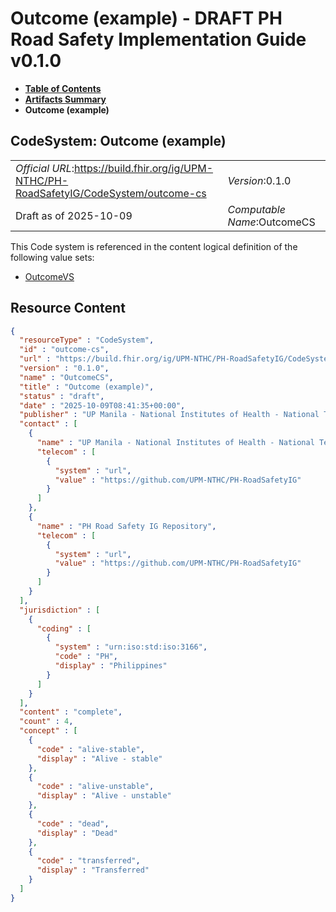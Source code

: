 # Outcome (example) - DRAFT PH Road Safety Implementation Guide v0.1.0

* [**Table of Contents**](toc.md)
* [**Artifacts Summary**](artifacts.md)
* **Outcome (example)**

## CodeSystem: Outcome (example) 

| | |
| :--- | :--- |
| *Official URL*:https://build.fhir.org/ig/UPM-NTHC/PH-RoadSafetyIG/CodeSystem/outcome-cs | *Version*:0.1.0 |
| Draft as of 2025-10-09 | *Computable Name*:OutcomeCS |

 This Code system is referenced in the content logical definition of the following value sets: 

* [OutcomeVS](ValueSet-outcome-vs.md)



## Resource Content

```json
{
  "resourceType" : "CodeSystem",
  "id" : "outcome-cs",
  "url" : "https://build.fhir.org/ig/UPM-NTHC/PH-RoadSafetyIG/CodeSystem/outcome-cs",
  "version" : "0.1.0",
  "name" : "OutcomeCS",
  "title" : "Outcome (example)",
  "status" : "draft",
  "date" : "2025-10-09T08:41:35+00:00",
  "publisher" : "UP Manila - National Institutes of Health - National Telehealth Center",
  "contact" : [
    {
      "name" : "UP Manila - National Institutes of Health - National Telehealth Center",
      "telecom" : [
        {
          "system" : "url",
          "value" : "https://github.com/UPM-NTHC/PH-RoadSafetyIG"
        }
      ]
    },
    {
      "name" : "PH Road Safety IG Repository",
      "telecom" : [
        {
          "system" : "url",
          "value" : "https://github.com/UPM-NTHC/PH-RoadSafetyIG"
        }
      ]
    }
  ],
  "jurisdiction" : [
    {
      "coding" : [
        {
          "system" : "urn:iso:std:iso:3166",
          "code" : "PH",
          "display" : "Philippines"
        }
      ]
    }
  ],
  "content" : "complete",
  "count" : 4,
  "concept" : [
    {
      "code" : "alive-stable",
      "display" : "Alive - stable"
    },
    {
      "code" : "alive-unstable",
      "display" : "Alive - unstable"
    },
    {
      "code" : "dead",
      "display" : "Dead"
    },
    {
      "code" : "transferred",
      "display" : "Transferred"
    }
  ]
}

```
